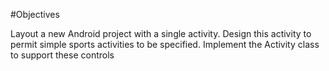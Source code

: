 #Objectives

Layout a new Android project with a single activity. Design this activity to permit simple sports activities to be specified. Implement the Activity class to support these controls